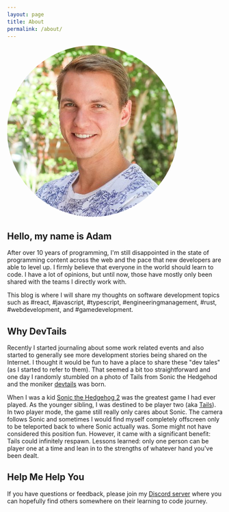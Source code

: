 ```yaml
---
layout: page
title: About
permalink: /about/
---
```


<div class="text-center mb-4">
  <img style="border-radius: 50%;" src="/assets/adam.jpg"/>
</div>

## Hello, my name is Adam

After over 10 years of programming, I'm still disappointed in the state of programming content across the web and the pace that new developers are able to level up. I firmly believe that everyone in the world should learn to code. I have a lot of opinions, but until now, those have mostly only been shared with the teams I directly work with. 

This blog is where I will share my thoughts on software development topics such as #react, #javascript, #typescript, #engineeringmanagement, #rust, #webdevelopment, and #gamedevelopment.

## Why DevTails

Recently I started journaling about some work related events and also started to generally see more development stories being shared on the Internet. I thought it would be fun to have a place to share these "dev tales" (as I started to refer to them).  That seemed a bit too straightforward and one day I randomly stumbled on a photo of Tails from Sonic the Hedgehod and the moniker [devtails](https://twitter.com/devtails) was born.

When I was a kid [Sonic the Hedgehog 2](https://en.wikipedia.org/wiki/Sonic_the_Hedgehog_2) was the greatest game I had ever played. As the younger sibling, I was destined to be player two (aka [Tails](https://en.wikipedia.org/wiki/Tails_(Sonic_the_Hedgehog))). In two player mode, the game still really only cares about Sonic. The camera follows Sonic and sometimes I would find myself completely offscreen only to be teleported back to where Sonic actually was.  Some might not have considered this position fun. However, it came with a significant benefit: Tails could infinitely respawn. Lessons learned: only one person can be player one at a time and lean in to the strengths of whatever hand you've been dealt.

<!-- ## #novice #apprentice #journeyman #expert #master

It is very difficult to find content of the appropriate depth when casually searching the web. Where applicable, I will categorize my posts by the apprenticeship terms. 

These roughly correlate to the usual job titles of junior, intermediate, senior, staff, and senior staff.  I find the term "senior" oversells how much experience someone actually has.  -->

## Help Me Help You

If you have questions or feedback, please join my [Discord server](https://discord.gg/H9r4yyc4r4) where you can hopefully find others somewhere on their learning to code journey.  
